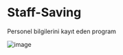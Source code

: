 # Staff-Saving
Personel bilgilerini kayıt eden program

![image](https://user-images.githubusercontent.com/32723458/115517790-30a45b00-a290-11eb-971a-140888a6854b.png)
